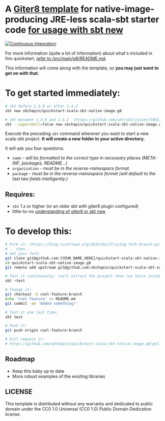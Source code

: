 # A [Giter8 template](http://www.foundweekends.org/giter8/Combined+Pages.html#Usage) for native-image-producing JRE-less scala-sbt starter code [for usage with sbt new](https://www.scala-sbt.org/1.x/docs/sbt-new-and-Templates.html) #

[![Continuous Integration](https://github.com/sbchapin/quickstart-scala-sbt-native-image.g8/actions/workflows/ci.yml/badge.svg?branch=master)](https://github.com/sbchapin/quickstart-scala-sbt-native-image.g8/actions/workflows/ci.yml)


For more information (quite a lot of information) about what's included in this quickstart, [refer to /src/main/g8/README.md](https://github.com/sbchapin/quickstart-scala-sbt-native-image.g8/blob/master/src/main/g8/).

This information will come along with the template, so __you may just want to get on with that__.


# To get started immediately: #

```bash
# sbt before 1.3.0 or after 1.4.2
sbt new sbchapin/quickstart-scala-sbt-native-image.g8

# sbt between 1.3.0 and 1.4.2  (https://github.com/sbt/sbt/issues/5063)
sbt --supershell=false new sbchapin/quickstart-scala-sbt-native-image.g8
```

Execute the preceding `sbt` command wherever you want to start a new scala-sbt project.  **It will create a new folder in your active directory.** 

It will ask you four questions:

- `name` - _will be formatted to the correct type in necessary places (META-INF, packages, README...)_
- `organization` - _must be in the reverse-namespace format._
- `package` - _must be in the reverse-namespace format (will default to the last two fields intelligently.)_


## Requires: ##

- `sbt` 1.x or higher (or an older sbt with giter8 plugin configured)
- little-to-no [understanding of giter8 or sbt new](https://www.scala-sbt.org/1.x/docs/sbt-new-and-Templates.html)

# To develop this: #
```bash
# Fork it: (https://blog.scottlowe.org/2015/01/27/using-fork-branch-git-workflow/)
# ...then...
# Get your fork:
git clone git@github.com:{YOUR_NAME_HERE}/quickstart-scala-sbt-native-image.g8.git
cd quickstart-scala-sbt-native-image.g8
git remote add upstream git@github.com:sbchapin/quickstart-scala-sbt-native-image.g8.git

# Test it continuously: (will extract the project then run tests inside extracted project as well as checking code formatting)
sbt ~test

# Change it:
git checkout -b cool-feature-branch
echo 'Cool feature' >> README.md
git commit -am 'Added something!'

# Test it one last time:
sbt test

# Push it:
git push origin cool-feature-branch

# Pull request it:
# https://github.com/sbchapin/quickstart-scala-sbt-native-image.g8/pulls
```

## Roadmap

- Keep this baby up to date
- More robust examples of the existing libraries

## LICENSE ##
This template is distributed without any warranty and dedicated to public domain under the CC0 1.0 Universal (CC0 1.0) Public Domain Dedication license.
